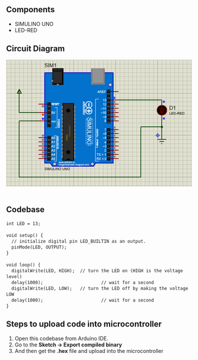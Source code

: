 ## Components
- SIMULINO UNO
- LED-RED

## Circuit Diagram
![Circuit Diagram](Circuit.PNG)
</br></br>

## Codebase

```
int LED = 13;

void setup() {
  // initialize digital pin LED_BUILTIN as an output.
  pinMode(LED, OUTPUT);
}

void loop() {
  digitalWrite(LED, HIGH);  // turn the LED on (HIGH is the voltage level)
  delay(1000);                      // wait for a second
  digitalWrite(LED, LOW);   // turn the LED off by making the voltage LOW
  delay(1000);                      // wait for a second
}
```

## Steps to upload code into microcontroller
1. Open this codebase from Arduino IDE.</br>
2. Go to the <b>Sketch -> Export compiled binary</b>
3. And then get the <b>.hex</b> file and upload into the microcontroller

